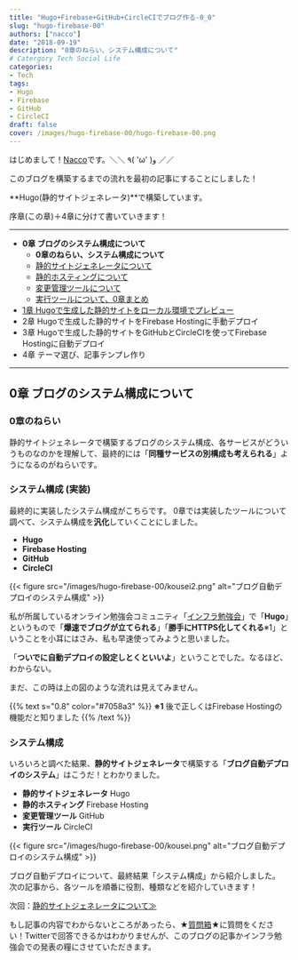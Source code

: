```yaml
---
title: "Hugo+Firebase+GitHub+CircleCIでブログ作る-0_0"
slug: "hugo-firebase-00"
authors: ["nacco"]
date: "2018-09-19"
description: "0章のねらい、システム構成について"
# Catergory Tech Social Life
categories:
- Tech
tags:
- Hugo
- Firebase
- GitHub
- CircleCI
draft: false
cover: /images/hugo-firebase-00/hugo-firebase-00.png
---
```


はじめまして！[Nacco](https://twitter.com/climbing_nacco)です。＼＼ ٩( 'ω' )و ／／

このブログを構築するまでの流れを最初の記事にすることにしました！

**Hugo(静的サイトジェネレータ)**で構築しています。

序章(この章)＋4章に分けて書いていきます！

---
- **0章 ブログのシステム構成について**
    - **0章のねらい、システム構成について**
    - [静的サイトジェネレータについて](../hugo-firebase-01)
    - [静的ホスティングについて](../hugo-firebase-02)
    - [変更管理ツールについて](../hugo-firebase-03)
    - [実行ツールについて、0章まとめ](../hugo-firebase-04)
- [1章 Hugoで生成した静的サイトをローカル環境でプレビュー](../hugo-firebase-10)
- 2章 Hugoで生成した静的サイトをFirebase Hostingに手動デプロイ
- 3章 Hugoで生成した静的サイトをGitHubとCircleCIを使ってFirebase Hostingに自動デプロイ
- 4章 テーマ選び、記事テンプレ作り

---
## 0章 ブログのシステム構成について

### 0章のねらい

静的サイトジェネレータで構築するブログのシステム構成、各サービスがどういうものなのかを理解して、最終的には「**同種サービスの別構成も考えられる**」ようになるのがねらいです。


### システム構成 (実装)

最終的に実装したシステム構成がこちらです。
0章では実装したツールについて調べて、システム構成を**汎化**していくことにしました。

- **Hugo**
- **Firebase Hosting**
- **GitHub**
- **CircleCI**

{{< figure src="/images/hugo-firebase-00/kousei2.png" alt="ブログ自動デプロイのシステム構成" >}}

私が所属しているオンライン勉強会コミュニティ「[インフラ勉強会](https://wp.infra-workshop.tech/)」で「**Hugo**」というもので「**爆速でブログが立てられる**」「**勝手にHTTPS化してくれる**※1」ということを小耳にはさみ、私も早速使ってみようと思いました。

「**ついでに自動デプロイの設定しとくといいよ**」ということでした。なるほど、わからない。

まだ、この時は上の図のような流れは見えてみません。

{{% text s="0.8" color="#7058a3" %}}
**※1** 後で正しくはFirebase Hostingの機能だと知りました
{{% /text %}}

### システム構成

いろいろと調べた結果、**静的サイトジェネレータ**で構築する「**ブログ自動デプロイのシステム**」はこうだ！とわかりました。

- **静的サイトジェネレータ** Hugo
- **静的ホスティング** Firebase Hosting
- **変更管理ツール** GitHub
- **実行ツール** CircleCI


{{< figure src="/images/hugo-firebase-00/kousei.png" alt="ブログ自動デプロイのシステム構成" >}}

ブログ自動デプロイについて、最終結果「システム構成」から紹介しました。
次の記事から、各ツールを順番に役割、種類などを紹介していきます！

次回：[静的サイトジェネレータについて≫](../hugo-firebase-01)

もし記事の内容でわからないところがあったら、★[質問箱](https://peing.net/ja/climbing_nacco?event=0)★に質問をください！Twitterで回答できるかはわかりませんが、このブログの記事かインフラ勉強会での発表の糧にさせていただきます。